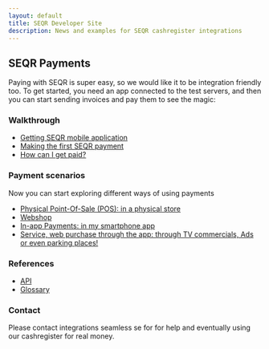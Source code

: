 ```yaml
---
layout: default
title: SEQR Developer Site
description: News and examples for SEQR cashregister integrations
---
```


## SEQR Payments

Paying with SEQR is super easy, so we would like it to be integration friendly too.
To get started, you need an app connected to the test servers, and then you can
start sending invoices and pay them to see the magic:

### Walkthrough
 
* [Getting SEQR mobile application](app)
* [Making the first SEQR payment](merchant/payment) 
* [How can I get paid?](merchant)

### Payment scenarios

Now you can start exploring different ways of using payments 

* [Physical Point-Of-Sale (POS): in a physical store](/merchant/pos)
* [Webshop](/merchant/webshop)
* [In-app Payments: in my smartphone app](/merchant/inapp)
* [Service, web purchase through the app: through TV commercials, Ads or even parking places!](/merchant/externalservices)

### References 

* [API](merchant/reference/api)
* [Glossary](/merchant/reference/glossary)

### Contact

Please contact integrations <at> seamless <dot> se for for help and 
eventually using our cashregister for real money. 



